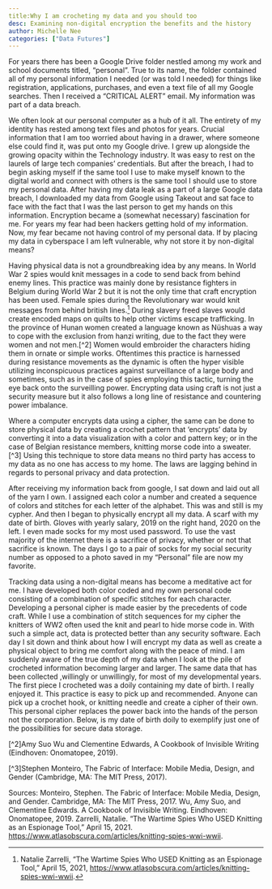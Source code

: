```yaml
---
title:Why I am crocheting my data and you should too
desc: Examining non-digital encryption the benefits and the history
author: Michelle Nee
categories: ["Data Futures"]
---
```


 For years there has been a Google Drive folder nestled among my work and school documents titled, “personal”. True to its name, the folder contained all of my personal information I needed (or was told I needed) for things like registration, applications, purchases, and even a text file of all my Google searches. Then I received a “CRITICAL ALERT” email. My information was part of a data breach.

We often look at our personal computer as a hub of it all. The entirety of my identity has rested  among text files and photos for years. Crucial information that I am too worried about having in a drawer, where someone else could find it, was put onto my Google drive. I grew up alongside the growing opacity within the Technology industry. It was easy to rest on the laurels of large tech companies’ credentials. But after the breach, I had to begin asking myself if the same tool I use to make myself known to the digital world and connect with others is the same tool I should use to store my personal data. After having my data leak as a part of a large Google data breach, I downloaded my data from Google using Takeout and sat face to face with the fact that I was the last person to get my hands on this information. Encryption became a (somewhat necessary) fascination for me. For years my fear had been hackers getting  hold of my information. Now, my fear became not having control of my personal data. If by placing my data in cyberspace I am left vulnerable, why not store it by non-digital means?

Having physical data is not a groundbreaking idea by any means. In World War 2 spies would knit messages in a code to send back from behind enemy lines. This practice was mainly done by resistance fighters in Belgium during World War 2 but it is not the only time that craft encryption has been used.  Female spies during the Revolutionary war would knit messages from behind british lines.[^1] During slavery freed slaves would create encoded maps on quilts to help other victims escape trafficking. In the province of Hunan women created a language known as Nüshuas a way to cope with the exclusion from hanzi writing, due to the fact they were women and not men.[^2] Women would embroider the characters hiding them in ornate or simple works. Oftentimes this practice is harnessed during resistance movements as the dynamic is often the hyper visible utilizing inconspicuous practices against surveillance of a large body and sometimes, such as in the case of spies employing this tactic, turning the eye back onto the surveilling power. Encrypting data using craft is not just a security measure but it also follows a long line of resistance and countering power imbalance.

Where a computer encrypts data using a cipher, the same can be done to store physical data by creating a crochet pattern that ‘encrypts’ data by converting it into a data visualization with a color and pattern key; or in the case of Belgian resistance members, knitting morse code into a sweater.[^3] Using this technique to store data means no third party has access to my data as no one has access to my home. The laws are lagging behind in regards to personal privacy and data protection.

After receiving my information back from google, I sat down and laid out all of the yarn I own. I assigned each color a number and created a sequence of colors and stitches for each letter of the alphabet. This was and still is my cypher. And then I began to physically encrypt all my data. A scarf with my date of birth. Gloves with yearly salary, 2019 on the right hand, 2020 on the left. I even made socks for my most used password. To use the vast majority of the internet there is a sacrifice of privacy, whether or not that sacrifice is known. The days I go to a pair of socks for my social security number as opposed to a photo saved in my “Personal” file are now my favorite.

 Tracking data using a non-digital means has become a meditative act for me. I have developed both color coded and my own personal code consisting of a combination of specific stitches for each character.  Developing a personal cipher is made easier by the precedents of code craft. While I use a combination of stitch sequences for my cipher the knitters of WW2 often used the knit and pearl to hide morse code in. With such a simple act, data is protected better than any security software. Each day I sit down and think about how I will encrypt my data as well as create a physical object to bring me comfort along with the peace of mind. I am suddenly aware of the true depth of my data when I look at the pile of crocheted information becoming larger and larger. The same data that has been collected ,willingly or unwillingly, for most of my developmental years. The first piece I crocheted was a doily containing my date of birth. I really enjoyed it. This practice is easy to pick up and recommended. Anyone can pick up a crochet hook, or knitting needle and create a cipher of their own. This personal cipher replaces the power back into the hands of the person not the corporation. Below, is my date of birth doily to exemplify just one of the possibilities for secure data storage.

[^1]:Natalie Zarrelli, “The Wartime Spies Who USED Knitting as an Espionage Tool,” April 15, 2021, https://www.atlasobscura.com/articles/knitting-spies-wwi-wwii.

[^2]Amy Suo Wu and Clementine Edwards, A Cookbook of Invisible Writing (Eindhoven: Onomatopee, 2019).

[^3]Stephen Monteiro, The Fabric of Interface: Mobile Media, Design, and Gender (Cambridge, MA: The MIT Press, 2017).

Sources:
Monteiro, Stephen. The Fabric of Interface: Mobile Media, Design, and Gender. Cambridge, MA: The MIT Press, 2017.
Wu, Amy Suo, and Clementine Edwards. A Cookbook of Invisible Writing. Eindhoven: Onomatopee, 2019.
Zarrelli, Natalie. “The Wartime Spies Who USED Knitting as an Espionage Tool,” April 15, 2021. https://www.atlasobscura.com/articles/knitting-spies-wwi-wwii.
